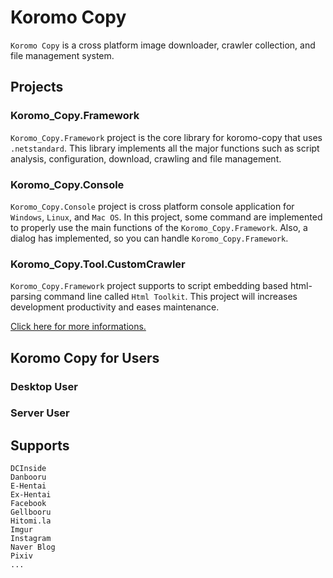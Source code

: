 # Koromo Copy

`Koromo Copy` is a cross platform image downloader, crawler collection, and file management system.

## Projects

### Koromo_Copy.Framework

`Koromo_Copy.Framework` project is the core library for koromo-copy that uses `.netstandard`. 
This library implements all the major functions such as script analysis, 
configuration, download, crawling and file management.

### Koromo_Copy.Console

`Koromo_Copy.Console` project is cross platform console application for `Windows`, `Linux`, and `Mac OS`.
In this project, some command are implemented to properly use the main functions of the `Koromo_Copy.Framework`.
Also, a dialog has implemented, so you can handle `Koromo_Copy.Framework`.

### Koromo_Copy.Tool.CustomCrawler

`Koromo_Copy.Framework` project supports to script embedding based html-parsing command line called `Html Toolkit`.
This project will increases development productivity and eases maintenance.

[Click here for more informations.](Document/CustomCrawler.md)

## Koromo Copy for Users

### Desktop User

### Server User

## Supports

```
DCInside
Danbooru
E-Hentai
Ex-Hentai
Facebook
Gellbooru
Hitomi.la
Imgur
Instagram
Naver Blog
Pixiv
...
```